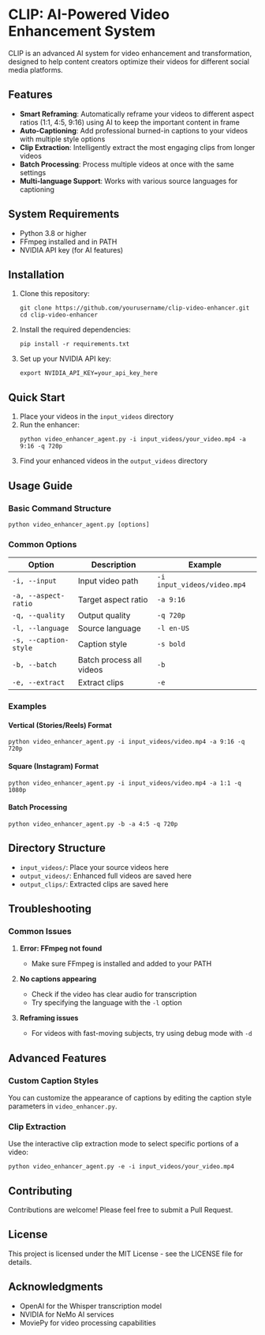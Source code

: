 # CLIP: AI-Powered Video Enhancement System

CLIP is an advanced AI system for video enhancement and transformation, designed to help content creators optimize their videos for different social media platforms.

## Features

- **Smart Reframing**: Automatically reframe your videos to different aspect ratios (1:1, 4:5, 9:16) using AI to keep the important content in frame
- **Auto-Captioning**: Add professional burned-in captions to your videos with multiple style options
- **Clip Extraction**: Intelligently extract the most engaging clips from longer videos
- **Batch Processing**: Process multiple videos at once with the same settings
- **Multi-language Support**: Works with various source languages for captioning

## System Requirements

- Python 3.8 or higher
- FFmpeg installed and in PATH
- NVIDIA API key (for AI features)

## Installation

1. Clone this repository:
   ```
   git clone https://github.com/yourusername/clip-video-enhancer.git
   cd clip-video-enhancer
   ```

2. Install the required dependencies:
   ```
   pip install -r requirements.txt
   ```

3. Set up your NVIDIA API key:
   ```
   export NVIDIA_API_KEY=your_api_key_here
   ```

## Quick Start

1. Place your videos in the `input_videos` directory
2. Run the enhancer:
   ```
   python video_enhancer_agent.py -i input_videos/your_video.mp4 -a 9:16 -q 720p
   ```
3. Find your enhanced videos in the `output_videos` directory

## Usage Guide

### Basic Command Structure

```
python video_enhancer_agent.py [options]
```

### Common Options

| Option | Description | Example |
|--------|-------------|---------|
| `-i, --input` | Input video path | `-i input_videos/video.mp4` |
| `-a, --aspect-ratio` | Target aspect ratio | `-a 9:16` |
| `-q, --quality` | Output quality | `-q 720p` |
| `-l, --language` | Source language | `-l en-US` |
| `-s, --caption-style` | Caption style | `-s bold` |
| `-b, --batch` | Batch process all videos | `-b` |
| `-e, --extract` | Extract clips | `-e` |

### Examples

#### Vertical (Stories/Reels) Format
```
python video_enhancer_agent.py -i input_videos/video.mp4 -a 9:16 -q 720p
```

#### Square (Instagram) Format
```
python video_enhancer_agent.py -i input_videos/video.mp4 -a 1:1 -q 1080p
```

#### Batch Processing
```
python video_enhancer_agent.py -b -a 4:5 -q 720p
```

## Directory Structure

- `input_videos/`: Place your source videos here
- `output_videos/`: Enhanced full videos are saved here
- `output_clips/`: Extracted clips are saved here

## Troubleshooting

### Common Issues

1. **Error: FFmpeg not found**
   - Make sure FFmpeg is installed and added to your PATH

2. **No captions appearing**
   - Check if the video has clear audio for transcription
   - Try specifying the language with the `-l` option

3. **Reframing issues**
   - For videos with fast-moving subjects, try using debug mode with `-d`

## Advanced Features

### Custom Caption Styles

You can customize the appearance of captions by editing the caption style parameters in `video_enhancer.py`.

### Clip Extraction

Use the interactive clip extraction mode to select specific portions of a video:

```
python video_enhancer_agent.py -e -i input_videos/your_video.mp4
```

## Contributing

Contributions are welcome! Please feel free to submit a Pull Request.

## License

This project is licensed under the MIT License - see the LICENSE file for details.

## Acknowledgments

- OpenAI for the Whisper transcription model
- NVIDIA for NeMo AI services
- MoviePy for video processing capabilities
